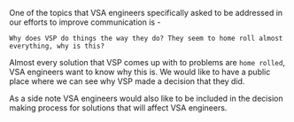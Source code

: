 One of the topics that VSA engineers specifically asked to be addressed in our efforts to improve communication is -

`Why does VSP do things the way they do? They seem to home roll almost everything, why is this?`

Almost every solution that VSP comes up with to problems are `home rolled`, VSA engineers want to know why this is. We would like to have a public place where we can see why VSP made a decision that they did.

As a side note VSA engineers would also like to be included in the decision making process for solutions that will affect VSA engineers.
